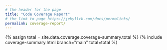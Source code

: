 ```yaml
---
# the header for the page
title: "Code Coverage Report"
# the link to page https://jekyllrb.com/docs/permalinks/
permalink: coverage-report/
---
```


<div>
  <!--
    Get the data from the `total` field in `_data/coverage/coverage-summary.json` and assign it to a variable called `total`.
  -->
  {% assign total = site.data.coverage.coverage-summary.total %}
  <!--
    Include the html snippet in `_includes/coverage-summary.html` with the parameters "main" as `branch` and the totals from the data as `total`.
  -->
  {% include coverage-summary.html branch="main" total=total %}
</div>
